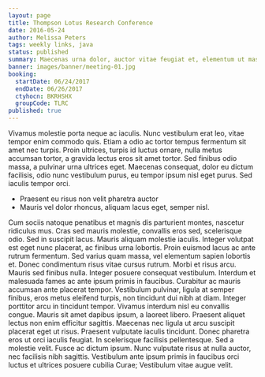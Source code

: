 ```yaml
---
layout: page
title: Thompson Lotus Research Conference
date: 2016-05-24
author: Melissa Peters
tags: weekly links, java
status: published
summary: Maecenas urna dolor, auctor vitae feugiat et, elementum ut massa.
banner: images/banner/meeting-01.jpg
booking:
  startDate: 06/24/2017
  endDate: 06/26/2017
  ctyhocn: BKRHSHX
  groupCode: TLRC
published: true
---
```

Vivamus molestie porta neque ac iaculis. Nunc vestibulum erat leo, vitae tempor enim commodo quis. Etiam a odio ac tortor tempus fermentum sit amet nec turpis. Proin ultrices, turpis id luctus ornare, nulla metus accumsan tortor, a gravida lectus eros sit amet tortor. Sed finibus odio massa, a pulvinar urna ultrices eget. Maecenas consequat, dolor eu dictum facilisis, odio nunc vestibulum purus, eu tempor ipsum nisl eget purus. Sed iaculis tempor orci.

* Praesent eu risus non velit pharetra auctor
* Mauris vel dolor rhoncus, aliquam lacus eget, semper nisl.

Cum sociis natoque penatibus et magnis dis parturient montes, nascetur ridiculus mus. Cras sed mauris molestie, convallis eros sed, scelerisque odio. Sed in suscipit lacus. Mauris aliquam molestie iaculis. Integer volutpat est eget nunc placerat, ac finibus urna lobortis. Proin euismod lacus ac ante rutrum fermentum. Sed varius quam massa, vel elementum sapien lobortis et. Donec condimentum risus vitae cursus rutrum. Morbi et risus arcu. Mauris sed finibus nulla. Integer posuere consequat vestibulum. Interdum et malesuada fames ac ante ipsum primis in faucibus. Curabitur ac mauris accumsan ante placerat tempor. Vestibulum pulvinar, ligula at semper finibus, eros metus eleifend turpis, non tincidunt dui nibh at diam. Integer porttitor arcu in tincidunt tempor.
Vivamus interdum nisl eu convallis congue. Mauris sit amet dapibus ipsum, a laoreet libero. Praesent aliquet lectus non enim efficitur sagittis. Maecenas nec ligula ut arcu suscipit placerat eget ut risus. Praesent vulputate iaculis tincidunt. Donec pharetra eros ut orci iaculis feugiat. In scelerisque facilisis pellentesque. Sed a molestie velit. Fusce ac dictum ipsum. Nunc vulputate risus at nulla auctor, nec facilisis nibh sagittis. Vestibulum ante ipsum primis in faucibus orci luctus et ultrices posuere cubilia Curae; Vestibulum vitae augue velit.
